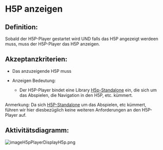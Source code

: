 # H5P anzeigen

## Definition:

Sobald der H5P-Player gestartet wird UND 
falls das H5P angezeigt werdeen muss,
muss der H5P-Player das H5P anzeigen.



## Akzeptanzkriterien:

- Das anzuzeigende H5P muss 

- Anzeigen Bedeutung:
    - Der H5P-Player bindet eine Library 
  [H5p-Standalone](https://github.com/tunapanda/h5p-standalone) 
  ein, die sich um das Abspielen, die Navigation in den H5P, etc. kümmert.

Anmerkung: Da sich [H5P-Standalone](https://github.com/tunapanda/h5p-standalone)
um das Abspielen, etc kümmert,
führen wir hier diesbezüglich keine weiteren Anforderungen an den H5P-Player auf.

## Aktivitätsdiagramm:

![imageH5pPlayerDisplayH5p.png](imageH5pPlayerDisplayH5p.png)